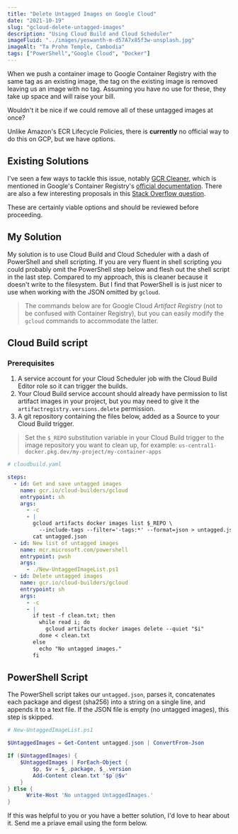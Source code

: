 ```yaml
---
title: "Delete Untagged Images on Google Cloud"
date: "2021-10-19"
slug: "gcloud-delete-untagged-images"
description: "Using Cloud Build and Cloud Scheduler"
imageFluid: "../images/yeswanth-m-d57A7x85f3w-unsplash.jpg"
imageAlt: "Ta Prohm Temple, Cambodia"
tags: ["PowerShell","Google Cloud", "Docker"]
---
```


When we push a container image to Google Container Registry with the same tag as an existing image, the tag on the existing image is removed leaving us an image with no tag. Assuming you have no use for these, they take up space and will raise your bill. 

Wouldn't it be nice if we could remove all of these untagged images at once?

Unlike Amazon's ECR Lifecycle Policies, there is **currently** no official way to do this on GCP, but we have options.

## Existing Solutions

I've seen a few ways to tackle this issue, notably [GCR Cleaner](https://github.com/sethvargo/gcr-cleaner), which is mentioned in Google's Container Registry's [official documentation](https://cloud.google.com/container-registry/docs/managing#deleting_images). There are also a few interesting proposals in this [Stack Overflow question](https://stackoverflow.com/questions/46451173/delete-untagged-images-on-google-cloud-registry).

These are certainly viable options and should be reviewed before proceeding.

## My Solution

My solution is to use Cloud Build and Cloud Scheduler with a dash of PowerShell and shell scripting. If you are very fluent in shell scripting you could probably omit the PowerShell step below and flesh out the shell script in the last step. Compared to my approach, this is cleaner because it doesn't write to the filesystem. But I find that PowerShell is is just nicer to use when working with the JSON omitted by `gcloud`.

> The commands below are for Google Cloud *Artifact Registry* (not to be confused with Container Registry), but you can easily modify the `gcloud` commands to accommodate the latter.

## Cloud Build script

### Prerequisites

1. A service account for your Cloud Scheduler job with the Cloud Build Editor role so it can trigger the builds.
2. Your Cloud Build service account should already have permission to list artifact images in your project, but you may need to give it the `artifactregistry.versions.delete` permission.
3. A git repository containing the files below, added as a Source to your Cloud Build trigger.

> Set the `$_REPO` substitution variable in your Cloud Build trigger to the image repository you want to clean up, for example: `us-central1-docker.pkg.dev/my-project/my-container-apps`

```yaml
# cloudbuild.yaml

steps:
  - id: Get and save untagged images
    name: gcr.io/cloud-builders/gcloud
    entrypoint: sh
    args:
      - -c
      - |
        gcloud artifacts docker images list $_REPO \
          --include-tags --filter='-tags:*' --format=json > untagged.json
        cat untagged.json
  - id: New list of untagged images
    name: mcr.microsoft.com/powershell
    entrypoint: pwsh
    args:
      - ./New-UntaggedImageList.ps1
  - id: Delete untagged images
    name: gcr.io/cloud-builders/gcloud
    entrypoint: sh
    args:
      - -c
      - |
        if test -f clean.txt; then
          while read i; do
            gcloud artifacts docker images delete --quiet "$i"
          done < clean.txt
        else
          echo "No untagged images."
        fi

```

## PowerShell Script

The PowerShell script takes our `untagged.json`, parses it, concatenates each package and digest (sha256) into a string on a single line, and appends it to a text file. If the JSON file is empty (no untagged images), this step is skipped.

```powershell
# New-UntaggedImageList.ps1

$UntaggedImages = Get-Content untagged.json | ConvertFrom-Json

If ($UntaggedImages) {
    $UntaggedImages | ForEach-Object {
        $p, $v = $_.package, $_.version
        Add-Content clean.txt "$p`@$v"
    }
} Else {
      Write-Host 'No untagged UntaggedImages.'
}

```

If this was helpful to you or you have a better solution, I'd love to hear about it. Send me a priave email using the form below.